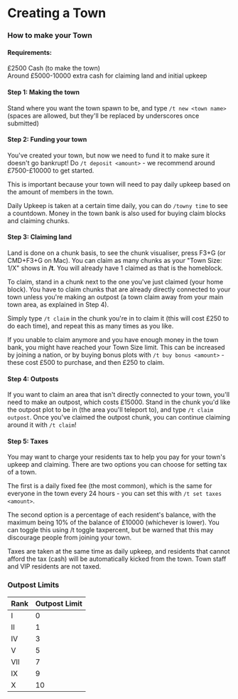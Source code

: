 # Creating a Town

### How to make your Town

#### **Requirements:**

£2500 Cash (to make the town)\
Around £5000-10000 extra cash for claiming land and initial upkeep

#### **Step 1: Making the town**

Stand where you want the town spawn to be, and type `/t new <town name>` (spaces are allowed, but they'll be replaced by underscores once submitted)

#### **Step 2: Funding your town**

You've created your town, but now we need to fund it to make sure it doesn't go bankrupt! Do `/t deposit <amount>` - we recommend around £7500-£10000 to get started.

This is important because your town will need to pay daily upkeep based on the amount of members in the town.&#x20;

Daily Upkeep is taken at a certain time daily, you can do `/towny time` to see a countdown. Money in the town bank is also used for buying claim blocks and claiming chunks.&#x20;

#### **Step 3: Claiming land**

Land is done on a chunk basis, to see the chunk visualiser, press F3+G (or CMD+F3+G on Mac). You can claim as many chunks as your "Town Size: 1/X" shows in **/t**. You will already have 1 claimed as that is the homeblock.

To claim, stand in a chunk next to the one you've just claimed (your home block). You have to claim chunks that are already directly connected to your town unless you're making an outpost (a town claim away from your main town area, as explained in Step 4).

Simply type `/t claim` in the chunk you're in to claim it (this will cost £250 to do each time), and repeat this as many times as you like.

If you unable to claim anymore and you have enough money in the town bank, you might have reached your Town Size limit. This can be increased by joining a nation, or by buying bonus plots with `/t buy bonus <amount>` - these cost £500 to purchase, and then £250 to claim.

#### **Step 4: Outposts**

If you want to claim an area that isn't directly connected to your town, you'll need to make an outpost, which costs £15000. Stand in the chunk you'd like the outpost plot to be in (the area you'll teleport to), and type `/t claim outpost`. Once you've claimed the outpost chunk, you can continue claiming around it with `/t claim`!

#### **Step 5: Taxes**

You may want to charge your residents tax to help you pay for your town's upkeep and claiming. There are two options you can choose for setting tax of a town.&#x20;

The first is a daily fixed fee (the most common), which is the same for everyone in the town every 24 hours - you can set this with `/t set taxes <amount>`.&#x20;

The second option is a percentage of each resident's balance, with the maximum being 10% of the balance of £10000 (whichever is lower). You can toggle this using /t toggle taxpercent, but be warned that this may discourage people from joining your town.&#x20;

Taxes are taken at the same time as daily upkeep, and residents that cannot afford the tax (cash) will be automatically kicked from the town. Town staff and VIP residents are not taxed.

### Outpost Limits

| Rank | Outpost Limit |
| ---- | ------------- |
| I    | 0             |
| II   | 1             |
| IV   | 3             |
| V    | 5             |
| VII  | 7             |
| IX   | 9             |
| X    | 10            |
